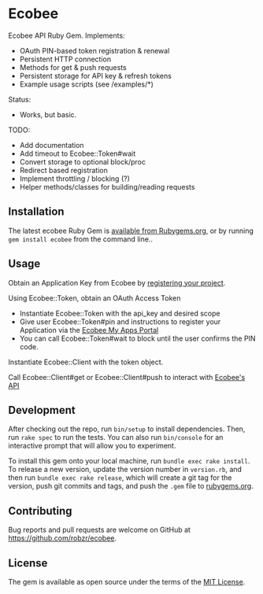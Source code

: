 # Ecobee

Ecobee API Ruby Gem.  Implements: 
- OAuth PIN-based token registration & renewal
- Persistent HTTP connection
- Methods for get & push requests
- Persistent storage for API key & refresh tokens
- Example usage scripts (see /examples/\*)

Status:
- Works, but basic.

TODO:
- Add documentation
- Add timeout to Ecobee::Token#wait
- Convert storage to optional block/proc
- Redirect based registration
- Implement throttling / blocking (?)
- Helper methods/classes for building/reading requests

## Installation

The latest ecobee Ruby Gem is [available from Rubygems.org](https://rubygems.org/gems/ecobee), or by running `gem install ecobee` from the command line..

## Usage

Obtain an Application Key from Ecobee by [registering your project](https://www.ecobee.com/developers).

Using Ecobee::Token, obtain an OAuth Access Token
- Instantiate Ecobee::Token with the api_key and desired scope
- Give user Ecobee::Token#pin and instructions to register your Application via the [Ecobee My Apps Portal](https://www.ecobee.com/consumerportal/index.html#/my-apps)
- You can call Ecobee::Token#wait to block until the user confirms the PIN code.

Instantiate Ecobee::Client with the token object.

Call Ecobee::Client#get or Ecobee::Client#push to interact with [Ecobee's API](https://www.ecobee.com/home/developer/api/introduction/index.shtml)

## Development

After checking out the repo, run `bin/setup` to install dependencies. Then, run `rake spec` to run the tests. You can also run `bin/console` for an interactive prompt that will allow you to experiment.

To install this gem onto your local machine, run `bundle exec rake install`. To release a new version, update the version number in `version.rb`, and then run `bundle exec rake release`, which will create a git tag for the version, push git commits and tags, and push the `.gem` file to [rubygems.org](https://rubygems.org).

## Contributing

Bug reports and pull requests are welcome on GitHub at https://github.com/robzr/ecobee.

## License

The gem is available as open source under the terms of the [MIT License](http://opensource.org/licenses/MIT).

